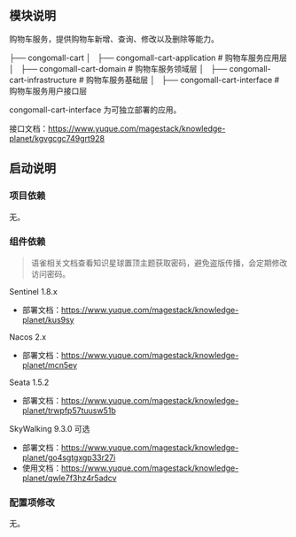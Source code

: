 
## 模块说明

购物车服务，提供购物车新增、查询、修改以及删除等能力。

├── congomall-cart
│   ├── congomall-cart-application  # 购物车服务应用层
│   ├── congomall-cart-domain  # 购物车服务领域层
│   ├── congomall-cart-infrastructure  # 购物车服务基础层
│   ├── congomall-cart-interface  # 购物车服务用户接口层

congomall-cart-interface 为可独立部署的应用。

接口文档：https://www.yuque.com/magestack/knowledge-planet/kgvgcgc749grt928

## 启动说明

### 项目依赖

无。

### 组件依赖

> 语雀相关文档查看知识星球置顶主题获取密码，避免盗版传播，会定期修改访问密码。

Sentinel 1.8.x

- 部署文档：https://www.yuque.com/magestack/knowledge-planet/kus9sy

Nacos 2.x

- 部署文档：https://www.yuque.com/magestack/knowledge-planet/mcn5ey

Seata 1.5.2

- 部署文档：https://www.yuque.com/magestack/knowledge-planet/trwpfp57tuusw51b

SkyWalking 9.3.0 可选

- 部署文档：https://www.yuque.com/magestack/knowledge-planet/go4sgtgxgp33r27i
- 使用文档：https://www.yuque.com/magestack/knowledge-planet/qwle7f3hz4r5adcv

### 配置项修改

无。
